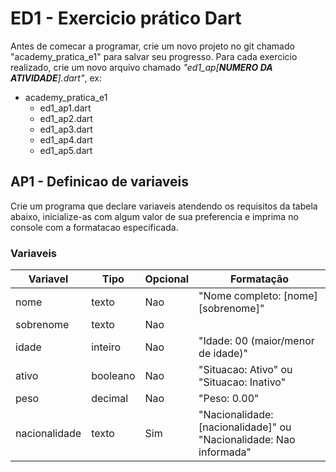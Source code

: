 # ED1 - Exercicio prático Dart

Antes de comecar a programar, crie um novo projeto no git chamado "academy_pratica_e1" para salvar seu progresso. Para
cada exercicio realizado, crie um novo arquivo chamado _"ed1_ap[**NUMERO DA ATIVIDADE**].dart"_, ex:

- academy_pratica_e1
    - ed1_ap1.dart
    - ed1_ap2.dart
    - ed1_ap3.dart
    - ed1_ap4.dart
    - ed1_ap5.dart

## AP1 - Definicao de variaveis

Crie um programa que declare variaveis atendendo os requisitos da tabela abaixo, inicialize-as com algum valor de sua
preferencia e imprima no console com a formatacao especificada.

### Variaveis

| Variavel      | Tipo     | Opcional | Formatação                                                         |
|---------------|----------|----------|--------------------------------------------------------------------|
| nome          | texto    | Nao      | "Nome completo: [nome] [sobrenome]"                                |
| sobrenome     | texto    | Nao      |                                                                    |
| idade         | inteiro  | Nao      | "Idade: 00 (maior/menor de idade)"                                 |
| ativo         | booleano | Nao      | "Situacao: Ativo" ou "Situacao: Inativo"                           |
| peso          | decimal  | Nao      | "Peso: 0.00"                                                       |
| nacionalidade | texto    | Sim      | "Nacionalidade: [nacionalidade]" ou "Nacionalidade: Nao informada" |
